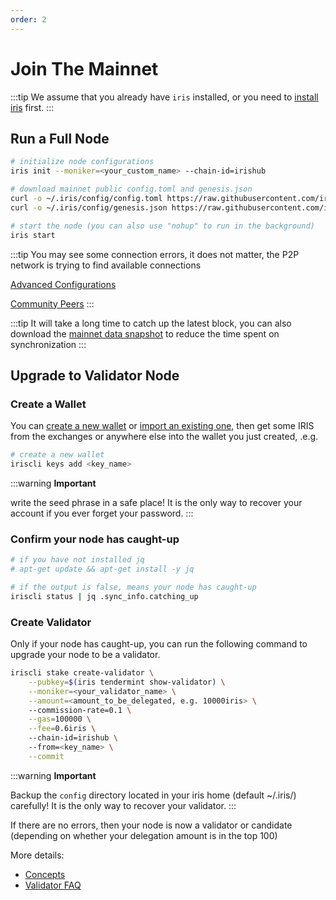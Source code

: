 ```yaml
---
order: 2
---
```


# Join The Mainnet

:::tip
We assume that you already have `iris` installed, or you need to [install iris](../software/How-to-install-irishub.md) first.
:::

## Run a Full Node

```bash
# initialize node configurations 
iris init --moniker=<your_custom_name> --chain-id=irishub

# download mainnet public config.toml and genesis.json
curl -o ~/.iris/config/config.toml https://raw.githubusercontent.com/irisnet/betanet/master/config/config.toml
curl -o ~/.iris/config/genesis.json https://raw.githubusercontent.com/irisnet/betanet/master/config/genesis.json

# start the node (you can also use "nohup" to run in the background)
iris start
```

:::tip
You may see some connection errors, it does not matter, the P2P network is trying to find available connections

[Advanced Configurations](#TODO)

[Community Peers](https://github.com/irisnet/betanet/blob/master/config/community-peers.md)
:::

:::tip
It will take a long time to catch up the latest block, you can also download the [mainnet data snapshot](#TODO) to reduce the time spent on synchronization
:::

## Upgrade to Validator Node

### Create a Wallet

You can [create a new wallet](../cli-client/keys/add.md#create-a-new-key) or [import an existing one](../cli-client/keys/add.md#recover-an-existing-key), then get some IRIS from the exchanges or anywhere else into the wallet you just created, .e.g.

```bash
# create a new wallet
iriscli keys add <key_name>
```

:::warning
**Important** 

write the seed phrase in a safe place! It is the only way to recover your account if you ever forget your password.
:::

### Confirm your node has caught-up

```bash
# if you have not installed jq
# apt-get update && apt-get install -y jq

# if the output is false, means your node has caught-up
iriscli status | jq .sync_info.catching_up
```

### Create Validator

Only if your node has caught-up, you can run the following command to upgrade your node to be a validator.

```bash
iriscli stake create-validator \
	--pubkey=$(iris tendermint show-validator) \
	--moniker=<your_validator_name> \
	--amount=<amount_to_be_delegated, e.g. 10000iris> \	
	--commission-rate=0.1 \
	--gas=100000 \
	--fee=0.6iris \	
	--chain-id=irishub \	
	--from=<key_name> \
	--commit
``` 

:::warning
**Important** 

Backup the `config` directory located in your iris home (default ~/.iris/) carefully! It is the only way to recover your validator.
:::

If there are no errors, then your node is now a validator or candidate (depending on whether your delegation amount is in the top 100)

More details:

- [Concepts](#TODO)
- [Validator FAQ](#TODO)